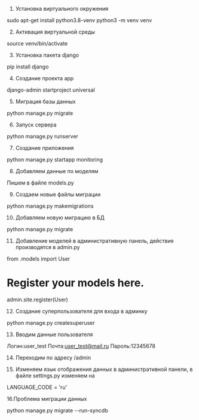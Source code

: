 1. Установка виртуального окружения

sudo apt-get install python3.8-venv
python3 -m venv venv

2. Активация виртуальной среды

source venv/bin/activate

3. Установка пакета django 

pip install django

4. Создание проекта app

django-admin startproject universal 

5. Миграция базы данных

python manage.py migrate

6. Запуск сервера

python manage.py runserver

7. Создание приложения

python manage.py startapp monitoring

8. Добавляем данные по моделям

Пишем в файле models.py

9. Создаем новые файлы миграции

python manage.py makemigrations

10. Добавляем новую миграцию в БД

python manage.py migrate

11. Добавление моделей в административную панель, действия производятся в admin.py

from .models import User
# Register your models here.

admin.site.register(User)

12. Создание суперпользователя для входа в админку

python manage.py createsuperuser

13. Вводим данные пользователя

Логин:user_test
Почта:user_test@mail.ru
Пароль:12345678

14. Переходим по адресу /admin 

15. Изменяем язык отображения данных в административной панели, в файле settings.py изменяем на

LANGUAGE_CODE = 'ru'       

16.Проблема миграции данных

python manage.py migrate --run-syncdb        

